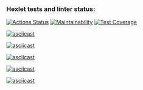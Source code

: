### Hexlet tests and linter status:

[![Actions Status](https://github.com/krokojabba/frontend-project-46/workflows/hexlet-check/badge.svg)](https://github.com/krokojabba/frontend-project-46/actions)
[![Maintainability](https://api.codeclimate.com/v1/badges/a38bb9a18b243f5e3f15/maintainability)](https://codeclimate.com/github/krokojabba/frontend-project-46/maintainability)
[![Test Coverage](https://api.codeclimate.com/v1/badges/a38bb9a18b243f5e3f15/test_coverage)](https://codeclimate.com/github/krokojabba/frontend-project-46/test_coverage)

[![asciicast](https://asciinema.org/a/VYqTnXr4kKA0lqTIyvvoyJEN4.svg)](https://asciinema.org/a/VYqTnXr4kKA0lqTIyvvoyJEN4)

[![asciicast](https://asciinema.org/a/RbmlqREsVLAB7fdJvbQLA9GQv.svg)](https://asciinema.org/a/RbmlqREsVLAB7fdJvbQLA9GQv)

[![asciicast](https://asciinema.org/a/HG1FPTvKY5TNCkJrYyR5QJjz8.svg)](https://asciinema.org/a/HG1FPTvKY5TNCkJrYyR5QJjz8)

[![asciicast](https://asciinema.org/a/CPlpGcWSX4ZQdjyQ1zq8iRvBq.svg)](https://asciinema.org/a/CPlpGcWSX4ZQdjyQ1zq8iRvBq)

[![asciicast](https://asciinema.org/a/uBTQ1eKWqtFlvHYCG33CJS3Fu.svg)](https://asciinema.org/a/uBTQ1eKWqtFlvHYCG33CJS3Fu)
